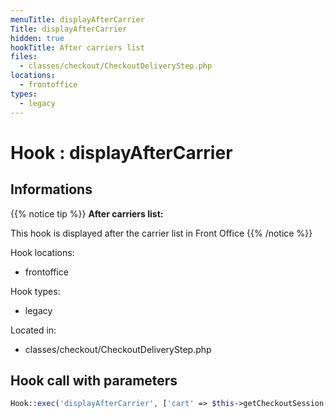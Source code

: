 ```yaml
---
menuTitle: displayAfterCarrier
Title: displayAfterCarrier
hidden: true
hookTitle: After carriers list
files:
  - classes/checkout/CheckoutDeliveryStep.php
locations:
  - frontoffice
types:
  - legacy
---
```


# Hook : displayAfterCarrier

## Informations

{{% notice tip %}}
**After carriers list:** 

This hook is displayed after the carrier list in Front Office
{{% /notice %}}

Hook locations: 
  - frontoffice

Hook types: 
  - legacy

Located in: 
  - classes/checkout/CheckoutDeliveryStep.php

## Hook call with parameters

```php
Hook::exec('displayAfterCarrier', ['cart' => $this->getCheckoutSession()->getCart()]),
```